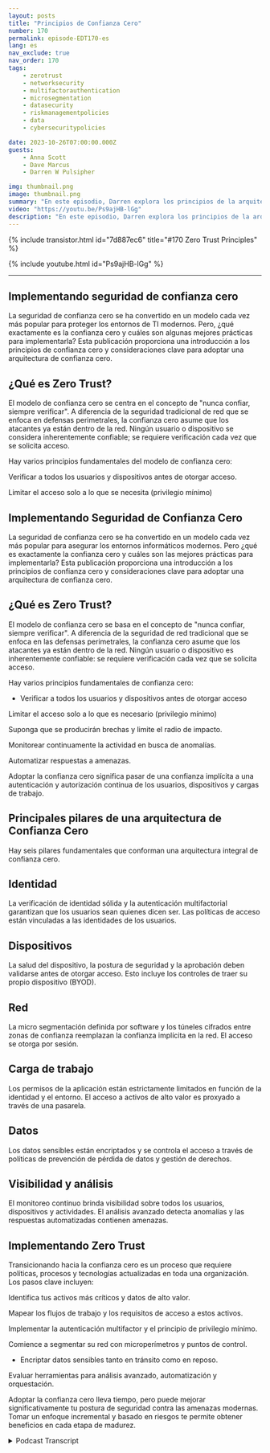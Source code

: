 ```yaml
---
layout: posts
title: "Principios de Confianza Cero"
number: 170
permalink: episode-EDT170-es
lang: es
nav_exclude: true
nav_order: 170
tags:
    - zerotrust
    - networksecurity
    - multifactorauthentication
    - microsegmentation
    - datasecurity
    - riskmanagementpolicies
    - data
    - cybersecuritypolicies

date: 2023-10-26T07:00:00.000Z
guests:
    - Anna Scott
    - Dave Marcus
    - Darren W Pulsipher

img: thumbnail.png
image: thumbnail.png
summary: "En este episodio, Darren explora los principios de la arquitectura de Confianza Cero con el invitado especial David Marcus, Arquitecto Principal de Seguridad, y la invitada recurrente Dra. Anna Scott."
video: "https://youtu.be/Ps9ajHB-lGg"
description: "En este episodio, Darren explora los principios de la arquitectura de Confianza Cero con el invitado especial David Marcus, Arquitecto Principal de Seguridad, y la invitada recurrente Dra. Anna Scott."
---
```


<div>
{% include transistor.html id="7d887ec6" title="#170 Zero Trust Principles" %}

{% include youtube.html id="Ps9ajHB-lGg" %}
</div>

---

## Implementando seguridad de confianza cero

La seguridad de confianza cero se ha convertido en un modelo cada vez más popular para proteger los entornos de TI modernos. Pero, ¿qué exactamente es la confianza cero y cuáles son algunas mejores prácticas para implementarla? Esta publicación proporciona una introducción a los principios de confianza cero y consideraciones clave para adoptar una arquitectura de confianza cero.

## ¿Qué es Zero Trust?

El modelo de confianza cero se centra en el concepto de "nunca confiar, siempre verificar". A diferencia de la seguridad tradicional de red que se enfoca en defensas perimetrales, la confianza cero asume que los atacantes ya están dentro de la red. Ningún usuario o dispositivo se considera inherentemente confiable; se requiere verificación cada vez que se solicita acceso.

Hay varios principios fundamentales del modelo de confianza cero:

Verificar a todos los usuarios y dispositivos antes de otorgar acceso.

Limitar el acceso solo a lo que se necesita (privilegio mínimo)

## Implementando Seguridad de Confianza Cero

La seguridad de confianza cero se ha convertido en un modelo cada vez más popular para asegurar los entornos informáticos modernos. Pero ¿qué es exactamente la confianza cero y cuáles son las mejores prácticas para implementarla? Esta publicación proporciona una introducción a los principios de confianza cero y consideraciones clave para adoptar una arquitectura de confianza cero.

## ¿Qué es Zero Trust?

El modelo de confianza cero se basa en el concepto de "nunca confiar, siempre verificar". A diferencia de la seguridad de red tradicional que se enfoca en las defensas perimetrales, la confianza cero asume que los atacantes ya están dentro de la red. Ningún usuario o dispositivo es inherentemente confiable: se requiere verificación cada vez que se solicita acceso.

Hay varios principios fundamentales de confianza cero:

* Verificar a todos los usuarios y dispositivos antes de otorgar acceso

Limitar el acceso solo a lo que es necesario (privilegio mínimo)

Suponga que se producirán brechas y limite el radio de impacto.

Monitorear continuamente la actividad en busca de anomalías.

Automatizar respuestas a amenazas.

Adoptar la confianza cero significa pasar de una confianza implícita a una autenticación y autorización continua de los usuarios, dispositivos y cargas de trabajo.

## Principales pilares de una arquitectura de Confianza Cero

Hay seis pilares fundamentales que conforman una arquitectura integral de confianza cero.

## Identidad

La verificación de identidad sólida y la autenticación multifactorial garantizan que los usuarios sean quienes dicen ser. Las políticas de acceso están vinculadas a las identidades de los usuarios.

## Dispositivos

La salud del dispositivo, la postura de seguridad y la aprobación deben validarse antes de otorgar acceso. Esto incluye los controles de traer su propio dispositivo (BYOD).

## Red

La micro segmentación definida por software y los túneles cifrados entre zonas de confianza reemplazan la confianza implícita en la red. El acceso se otorga por sesión.

## Carga de trabajo

Los permisos de la aplicación están estrictamente limitados en función de la identidad y el entorno. El acceso a activos de alto valor es proxyado a través de una pasarela.

## Datos

Los datos sensibles están encriptados y se controla el acceso a través de políticas de prevención de pérdida de datos y gestión de derechos.

## Visibilidad y análisis

El monitoreo continuo brinda visibilidad sobre todos los usuarios, dispositivos y actividades. El análisis avanzado detecta anomalías y las respuestas automatizadas contienen amenazas.

## Implementando Zero Trust

Transicionando hacia la confianza cero es un proceso que requiere políticas, procesos y tecnologías actualizadas en toda una organización. Los pasos clave incluyen:

Identifica tus activos más críticos y datos de alto valor.

Mapear los flujos de trabajo y los requisitos de acceso a estos activos.

Implementar la autenticación multifactor y el principio de privilegio mínimo.

Comience a segmentar su red con microperímetros y puntos de control.

* Encriptar datos sensibles tanto en tránsito como en reposo.

Evaluar herramientas para análisis avanzado, automatización y orquestación.

Adoptar la confianza cero lleva tiempo, pero puede mejorar significativamente tu postura de seguridad contra las amenazas modernas. Tomar un enfoque incremental y basado en riesgos te permite obtener beneficios en cada etapa de madurez.



<details>
<summary> Podcast Transcript </summary>

<p></p>

</details>
